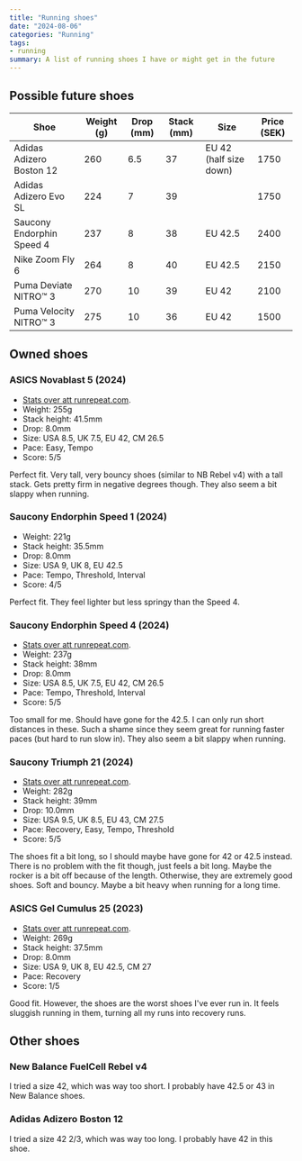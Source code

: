 ```yaml
---
title: "Running shoes"
date: "2024-08-06"
categories: "Running"
tags:
- running
summary: A list of running shoes I have or might get in the future
---
```


## Possible future shoes

| Shoe                     | Weight (g) | Drop (mm) | Stack (mm) | Size                             | Price (SEK) |
|--------------------------|------------|-----------|------------|----------------------------------|-------------|
| Adidas Adizero Boston 12 | 260        | 6.5       | 37         | EU 42 (half size down)           | 1750        |
| Adidas Adizero Evo SL    | 224        | 7         | 39         |                                  | 1750        |
| Saucony Endorphin Speed 4| 237        | 8         | 38         | EU 42.5                          | 2400        |
| Nike Zoom Fly 6          | 264        | 8         | 40         | EU 42.5                          | 2150        |
| Puma Deviate NITRO™ 3    | 270        | 10        | 39         | EU 42                            | 2100        |
| Puma Velocity NITRO™ 3   | 275        | 10        | 36         | EU 42                            | 1500        |

## Owned shoes

### ASICS Novablast 5 (2024)

- [Stats over att runrepeat.com](https://runrepeat.com/asics-novablast-5).
- Weight: 255g
- Stack height: 41.5mm
- Drop: 8.0mm
- Size: USA 8.5, UK 7.5, EU 42, CM 26.5
- Pace: Easy, Tempo
- Score: 5/5

Perfect fit. 
Very tall, very bouncy shoes (similar to NB Rebel v4) with a tall stack. 
Gets pretty firm in negative degrees though.
They also seem a bit slappy when running.

### Saucony Endorphin Speed 1 (2024)

- Weight: 221g
- Stack height: 35.5mm
- Drop: 8.0mm
- Size: USA 9, UK 8, EU 42.5
- Pace: Tempo, Threshold, Interval
- Score: 4/5

Perfect fit. They feel lighter but less springy than the Speed 4.

### Saucony Endorphin Speed 4 (2024)

- [Stats over att runrepeat.com](https://runrepeat.com/saucony-endorphin-speed-4).
- Weight: 237g
- Stack height: 38mm
- Drop: 8.0mm
- Size: USA 8.5, UK 7.5, EU 42, CM 26.5
- Pace: Tempo, Threshold, Interval
- Score: 5/5

Too small for me. Should have gone for the 42.5. I can only run short distances in these.
Such a shame since they seem great for running faster paces (but hard to run slow in).
They also seem a bit slappy when running.

### Saucony Triumph 21 (2024)

- [Stats over att runrepeat.com](https://runrepeat.com/saucony-triumph-21).
- Weight: 282g
- Stack height: 39mm
- Drop: 10.0mm
- Size: USA 9.5, UK 8.5, EU 43, CM 27.5
- Pace: Recovery, Easy, Tempo, Threshold
- Score: 5/5

The shoes fit a bit long, so I should maybe have gone for 42 or 42.5 instead. There
is no problem with the fit though, just feels a bit long. Maybe the rocker is a bit off because of the
length. Otherwise, they are extremely good shoes. Soft and bouncy. Maybe a bit
heavy when running for a long time.

### ASICS Gel Cumulus 25 (2023)

- [Stats over att runrepeat.com](https://runrepeat.com/asics-gel-cumulus-25).
- Weight: 269g
- Stack height: 37.5mm
- Drop: 8.0mm
- Size: USA 9, UK 8, EU 42.5, CM 27
- Pace: Recovery
- Score: 1/5

Good fit. However, the shoes are the worst shoes I've ever run in.
It feels sluggish running in them, turning all my runs into recovery runs.

## Other shoes

### New Balance FuelCell Rebel v4

I tried a size 42, which was way too short. I probably have 42.5 or 43 in New Balance shoes. 

### Adidas Adizero Boston 12

I tried a size 42 2/3, which was way too long. I probably have 42 in this shoe.
